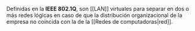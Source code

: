 Definidas en la **IEEE 802.1Q**, son [[LAN]] virtuales para separar en dos o más redes lógicas en caso de que la distribución organizacional de la empresa no coincida con la de la [[Redes de computadoras|red]].

